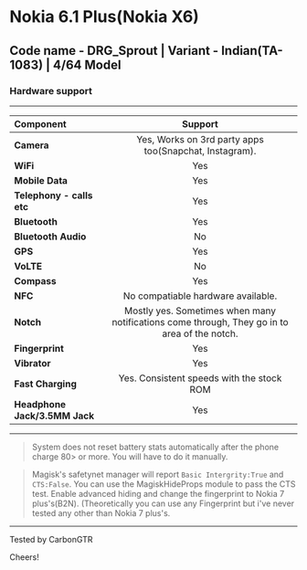 # Nokia 6.1 Plus(Nokia X6)
## Code name - DRG_Sprout | Variant - Indian(TA-1083) | 4/64 Model

### Hardware support
----------------------------------------------------------------------------------------------------------------------------

Component      | Support
:---------------|:--------------------------------------------------------------------------------------------: |
**Camera**         | Yes, Works on 3rd party apps too(Snapchat, Instagram).                                         |
**WiFi**           | Yes                                                                                            |
**Mobile Data**    | Yes                                                                                            |
**Telephony - calls etc** | Yes            |
**Bluetooth**      | Yes                                                                                |
**Bluetooth Audio**|  No                                          |
**GPS**            | Yes                                        |
**VoLTE**          | No                                                                                |
**Compass**        | Yes                                                                                            |
**NFC**            | No compatiable hardware available.                                                             |
**Notch**          | Mostly yes. Sometimes when many notifications come through, They go in to area of the notch.   |
**Fingerprint**    | Yes                                                                                            |
**Vibrator**       | Yes                                                                                            |
**Fast Charging**  | Yes. Consistent speeds with the stock ROM                                                      |
**Headphone Jack/3.5MM Jack** | Yes |
---------------------------------------------------------------------------------------------------------------------------
>System does not reset battery stats automatically after the phone charge 80> or more. You will have to do it manually.

>Magisk's safetynet manager will report ```Basic Intergrity:True``` and ```CTS:False```. You can use the MagiskHideProps module to pass the CTS test. Enable advanced hiding and change the fingerprint to Nokia 7 plus's(B2N). (Theoretically you can use any Fingerprint but i've never tested any other than Nokia 7 plus's.
---------------------------------------------------------------------------------------------------------------------------
Tested by CarbonGTR

Cheers!
